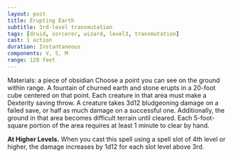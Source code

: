 ```yaml
---
layout: post
title: Erupting Earth
subtitle: 3rd-level transmutation
tags: [druid, sorcerer, wizard, level3, transmutation]
cast: 1 action
duration: Instantaneous
components: V, S, M
range: 120 feet
---
```

Materials: a piece of obsidian
Choose a point you can see on the ground within range. A fountain of churned earth and stone erupts in a 20-foot cube centered on that point. Each creature in that area must make a Dexterity saving throw. A creature takes 3d12 bludgeoning damage on a failed save, or half as much damage on a successful one. Additionally, the ground in that area becomes difficult terrain until cleared. Each 5-foot-square portion of the area requires at least 1 minute to clear by hand.

**At Higher Levels.** When you cast this spell using a spell slot of 4th level or higher, the damage increases by 1d12 for each slot level above 3rd.